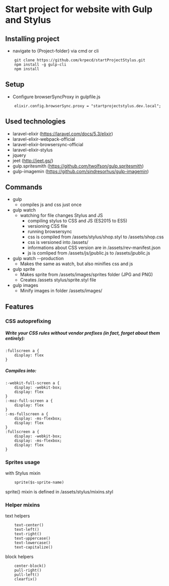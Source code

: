 # Start project for website with Gulp and Stylus





## Installing project

-	navigate to {Project-folder} via cmd or cli
```
	git clone https://github.com/krpecd/startProjectStylus.git
	npm install -g gulp-cli
	npm install
```

## Setup
-	Configure browserSyncProxy in gulpfile.js
```
	elixir.config.browserSync.proxy = "startprojectstylus.dev.local";
```


## Used technologies
-	laravel-elixir (https://laravel.com/docs/5.3/elixir)
-	laravel-elixir-webpack-official
-	laravel-elixir-browsersync-official
-	laravel-elixir-stylus
-	jquery
-	jeet (http://jeet.gs/)
-	gulp.spritesmith (https://github.com/twolfson/gulp.spritesmith)
-	gulp-imagemin (https://github.com/sindresorhus/gulp-imagemin)
	
## Commands

-	gulp
	-	compiles js and css just once
-	gulp watch
	-	watching for file changes Stylus and JS 
		-	compiling stylus to CSS and JS (ES2015 to ES5)
		-	versioning CSS file
		-	running browsersync
		-	css is compiled from /assets/stylus/shop.styl to /assets/shop.css
		-	css is versioned into /assets/ 
		-	informations about CSS version are in /assets/rev-manifest.json
		-	js is comliped from /assets/js/jpublic.js to /assets/jpublic.js
-	gulp watch --production
	-	Makes the same as watch, but also minifies css and js
-	gulp sprite
	-	Makes sprite from /assets/images/sprites folder (JPG and PNG)
	-	Creates /assets stylus/sprite.styl file
-	gulp images
	-	Minify images in folder /assets/images/	




## Features

### CSS autoprefixing
	
##### Write your CSS rules without vendor prefixes (in fact, forget about them entirely):
```
:fullscreen a {
    display: flex
}
```
##### Compiles into:
```
:-webkit-full-screen a {
    display: -webkit-box;
    display: flex
}
:-moz-full-screen a {
    display: flex
}
:-ms-fullscreen a {
    display: -ms-flexbox;
    display: flex
}
:fullscreen a {
    display: -webkit-box;
    display: -ms-flexbox;
    display: flex
}
```

### Sprites usage
with Stylus mixin 
```
	sprite($s-sprite-name) 
```
sprite() mixin is defined in /assets/stylus/mixins.styl

### Helper mixins

text helpers
```
	text-center()
	text-left()
	text-right()
	text-uppercase()
	text-lowercase()
	text-capitalize()
```

block helpers
```
	center-block()
	pull-right()
	pull-left()
	clearfix()
```